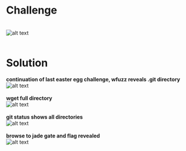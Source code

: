 # Challenge #
<br>![alt text](https://github.com/bzyo/CTFs/blob/master/2018/tuctf/web/imgs/web006.png)
<br><br>
# Solution #
**continuation of last easter egg challenge, wfuzz reveals .git directory**
<br>![alt text](https://github.com/bzyo/CTFs/blob/master/2018/tuctf/web/imgs/web006-1.png)
<br><br>
**wget full directory**
<br>![alt text](https://github.com/bzyo/CTFs/blob/master/2018/tuctf/web/imgs/web006-3.png)
<br><br>
**git status shows all directories**
<br>![alt text](https://github.com/bzyo/CTFs/blob/master/2018/tuctf/web/imgs/web006-4.png)
<br><br>
**browse to jade gate and flag revealed**
<br>![alt text](https://github.com/bzyo/CTFs/blob/master/2018/tuctf/web/imgs/web006-5.png)



